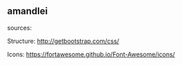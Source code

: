 ## amandlei

sources:

Structure:
http://getbootstrap.com/css/

Icons:
https://fortawesome.github.io/Font-Awesome/icons/




